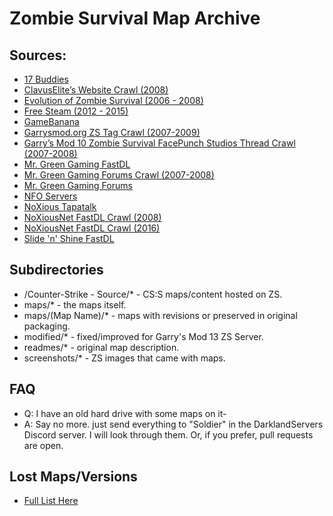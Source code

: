 # Zombie Survival Map Archive

## Sources:
- [17 Buddies](https://www.17buddies.rocks/17b2/)
- [ClavusElite’s Website Crawl (2008)](https://web.archive.org/web/20080926132247/http://www.clavusstudios.nl/index.html)
- [Evolution of Zombie Survival (2006 - 2008)](https://www.youtube.com/playlist?list=PLNhZJACsuqsA1am_ZEnn91YPY9DdZo6_F)
- [Free Steam (2012 - 2015)](https://freesteam.net/gmod/addon.php)
- [GameBanana](https://gamebanana.com/)
- [Garrysmod.org ZS Tag Crawl (2007-2009)](https://web.archive.org/web/20070502191549/http://www.garrysmod.org/downloads/?tag=zs)
- [Garry’s Mod 10 Zombie Survival FacePunch Studios Thread Crawl (2007-2008)](https://web.archive.org/web/20070612144950/http://forums.facepunchstudios.com/showthread.php?t=305020)
- [Mr. Green Gaming FastDL](https://fastdl.mrgreengaming.com/gmodZSRE/maps/)
- [Mr. Green Gaming Forums Crawl (2007-2008)](https://web.archive.org/web/20081019143100/http://forum.mr-green.nl/index.php?showforum=144)
- [Mr. Green Gaming Forums](https://forums.mrgreengaming.com/forum/13-zombie-survival/page/27/)
- [NFO Servers](http://hug.site.nfoservers.com/server/maps/)
- [NoXious Tapatalk](https://www.tapatalk.com/groups/noxiousnetfr/?sid=775b34fb26f3b6a7d050b3598c6d6679)
- [NoXiousNet FastDL Crawl (2008)](https://web.archive.org/web/20080630010727/http://www.noxiousnet.com/downloadurl/maps/)
- [NoXiousNet FastDL Crawl (2016)](https://web.archive.org/web/20160731095908/http://heavy.noxiousnet.com/downloadurl/maps/)
- [Slide 'n' Shine FastDL](https://fastdl.slidenshine.net/gmodZS/maps/)

## Subdirectories
- /Counter-Strike - Source/* - CS:S maps/content hosted on ZS.
- maps/* - the maps itself.
- maps/(Map Name)/* - maps with revisions or preserved in original packaging.
- modified/* - fixed/improved for Garry's Mod 13 ZS Server.
- readmes/* - original map description.
- screenshots/* - ZS images that came with maps.

## FAQ
- Q: I have an old hard drive with some maps on it-
- A: Say no more. just send everything to "Soldier" in the DarklandServers Discord server. I will look through them. Or, if you prefer, pull requests are open.

## Lost Maps/Versions
- [Full List Here](https://docs.google.com/spreadsheets/d/1JV4BSUjwqH3Yv4-mtN1m0Eni0JWOVcqB/edit?usp=drive_link&ouid=104310120917610697116&rtpof=true&sd=true)
